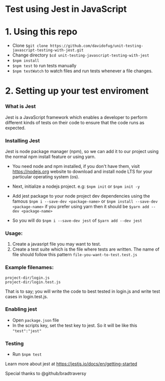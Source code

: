 # Test using Jest in JavaScript

# 1. Using this repo

- Clone `$git clone https://github.com/davidofug/unit-testing-javascript-testing-with-jest.git`
- Change directory  `$cd unit-testing-javascript-testing-with-jest`
- `$npm install`
- `$npm test` to run tests manually
- `$npm testWatch` to watch files and run tests whenever a file changes.

# 2. Setting up your test enviroment

### What is Jest

Jest is a JavaScript framework which enables a developer to perform different kinds of tests on their code to ensure that the code runs as expected.

### Installing Jest

Jest is node package manager (npm), so we can add it to our project using the normal npm install feature or using yarn.

- You need node and npm installed, if you don't have them, visit https://nodejs.org website to download and install node LTS for your particular operating system (os).

- Next, initialize a nodejs project. e.g: `$npm init` or `$npm init -y`
- Add jest package to your node project dev dependencies using the famous `$npm i --save-dev <package-name>` or `$npm install --save-dev <package-name>` if you prefer using yarn then it should be `$yarn add --dev <package-name>`
- So you will do `$npm i --save-dev jest` of `$yarn add --dev jest`

### Usage:
1.  Create a javasript file you may want to test.
2.  Create a test suite which is the file where tests are written. The name of file should follow this pattern `file-you-want-to-test.test.js`

### Example filenames:

```
project-dir/login.js
project-dir/login.test.js
```

That is to say; you will write the code to best tested in login.js and write test cases in login.test.js.

### Enabling jest

- Open `package.json` file
- In the scripts key, set the test key to jest. So it will be like this `"test":"jest"`

### Testing

- Run `$npm test`

Learn more about jest at https://jestjs.io/docs/en/getting-started

Special thanks to @github/bradtraversy